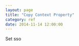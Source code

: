 ```yaml
---
layout: page
title: "Copy Context Property"
category: ref
date: 2014-11-14 12:00:00
---
```


Set sso
